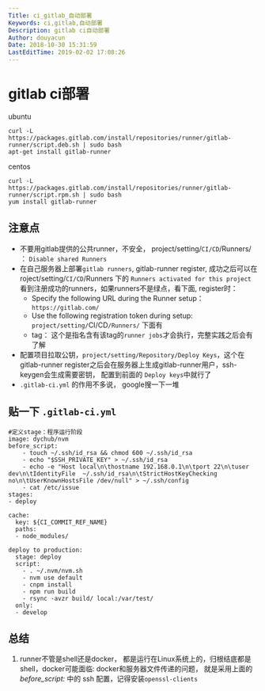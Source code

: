 ```yaml
---
Title: ci_gitlab_自动部署 
Keywords: ci,gitlab,自动部署
Description: gitlab ci自动部署
Author: douyacun
Date: 2018-10-30 15:31:59
LastEditTime: 2019-02-02 17:08:26
---
```

# gitlab ci部署

ubuntu
```
curl -L https://packages.gitlab.com/install/repositories/runner/gitlab-runner/script.deb.sh | sudo bash
apt-get install gitlab-runner
```

centos
```
curl -L https://packages.gitlab.com/install/repositories/runner/gitlab-runner/script.rpm.sh | sudo bash
yum install gitlab-runner
```

## 注意点
- 不要用gitlab提供的公共runner，不安全， project/setting/`CI/CD`/Runners/  ： `Disable shared Runners`
- 在自己服务器上部署`gitlab runners`, gitlab-runner register, 成功之后可以在roject/setting/`CI/CD`/Runners 下的 `Runners activated for this project` 看到注册成功的runners，如果runners不是绿点，看下面, register时：
  + Specify the following URL during the Runner setup： `https://gitlab.com/`
  + Use the following registration token during setup: `project/setting/`CI/CD`/Runners/` 下面有
  + tag： 这个是指名含有该tag的`runner jobs`才会执行，完整实践之后会有了解
- 配置项目拉取公钥，`project/setting/Repository/Deploy Keys`，这个在gitlab-runner register之后会在服务器上生成gitlab-runner用户，ssh-keygen会生成需要密钥， 配置到前面的 `Deploy keys`中就行了
- `.gitlab-ci.yml` 的作用不多说， google搜一下一堆

## 贴一下 `.gitlab-ci.yml`
```
#定义stage：程序运行阶段
image: dychub/nvm
before_script:
    - touch ~/.ssh/id_rsa && chmod 600 ~/.ssh/id_rsa
    - echo "$SSH_PRIVATE_KEY" > ~/.ssh/id_rsa
    - echo -e "Host local\n\thostname 192.168.0.1\n\tport 22\n\tuser dev\n\tIdentityFile  ~/.ssh/id_rsa\n\tStrictHostKeyChecking no\n\tUserKnownHostsFile /dev/null" > ~/.ssh/config
    - cat /etc/issue
stages:
- deploy

cache:
  key: ${CI_COMMIT_REF_NAME}
  paths:
  - node_modules/

deploy to production:
  stage: deploy
  script:
    - . ~/.nvm/nvm.sh
    - nvm use default
    - cnpm install
    - npm run build
    - rsync -avzr build/ local:/var/test/
  only:
  - develop
```

## 总结
1. runner不管是shell还是docker， 都是运行在Linux系统上的，归根结底都是shell，docker可能面临: docker和服务器文件传递的问题， 就是采用上面的 *before_script:* 中的 ssh 配置，记得安装`openssl-clients`